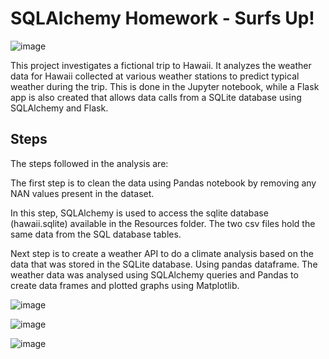 
# SQLAlchemy Homework - Surfs Up!
![image](https://user-images.githubusercontent.com/57304123/89113421-c3ad1480-d425-11ea-865f-bfbec3c9f7b4.png)

This project investigates a fictional trip to Hawaii. It analyzes the weather data for Hawaii collected at various weather stations to predict typical weather during the trip. This is done in the Jupyter notebook, while a Flask app is also created that allows data calls from a SQLite database using SQLAlchemy and Flask.



## Steps
The steps followed in the analysis are:

The first step is to clean the data using Pandas notebook by removing any NAN values present in the dataset.

In this step, SQLAlchemy is used to access the sqlite database (hawaii.sqlite) available in the Resources folder. The two csv files hold the same data from the SQL database tables.

Next step is to create a weather API to do a climate analysis based on the data that was stored in the SQLite database. Using pandas dataframe. The weather data was analysed using SQLAlchemy queries and Pandas to create data frames and plotted graphs using Matplotlib.




 ![image](https://user-images.githubusercontent.com/57304123/89113460-43d37a00-d426-11ea-941f-378ab1854a8c.png)




   ![image](https://user-images.githubusercontent.com/57304123/89113494-aaf12e80-d426-11ea-9b68-ea4a5f3c659d.png)




![image](https://user-images.githubusercontent.com/57304123/89113546-7df14b80-d427-11ea-80ef-8ac8a5729267.png)

